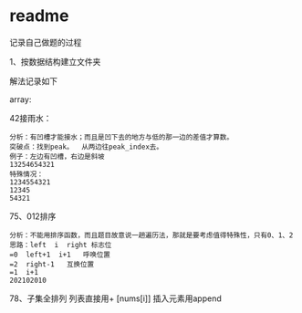 # readme

记录自己做题的过程

1、按数据结构建立文件夹

解法记录如下



array:



42接雨水：

```
分析：有凹槽才能接水；而且是凹下去的地方与低的那一边的差值才算数。
突破点：找到peak。  从两边往peak_index去。
例子：左边有凹槽，右边是斜坡
13254654321
特殊情况：
1234554321
12345
54321

```

75、012排序

```
分析：不能用排序函数，而且题目故意说一趟遍历法，那就是要考虑值得特殊性，只有0、1、2
思路：left  i  right 标志位
=0  left+1  i+1   呼唤位置
=2  right-1   互换位置
=1  i+1
202102010
```

78、子集全排列
列表直接用+ [nums[i]]
插入元素用append


